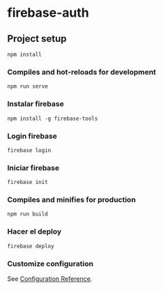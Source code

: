 # firebase-auth

## Project setup
```
npm install
```

### Compiles and hot-reloads for development
```
npm run serve
```
### Instalar firebase
```
npm install -g firebase-tools
```

### Login firebase
```
firebase login
```

### Iniciar firebase
```
firebase init
```

### Compiles and minifies for production
```
npm run build
```

### Hacer el deploy
```
firebase deploy
```

### Customize configuration
See [Configuration Reference](https://cli.vuejs.org/config/).
